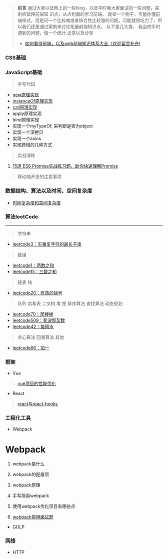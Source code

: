 > **前言**
> 通过大家以及网上的一些blog，以及平时看大家面试的一些问题，来剖析延伸前端知
识点，从点到面的学习前端。
> 就举一个例子，可能你懂前端样式，但是问一个比较难或者综合性比较强的问题，可能就很吃力了，所以我们还是通过案例来讨论拓展前端知识点。
> 以下是几大类， 我会把平时遇到的问题，做一个统计,记录以及分享
> * [如何看待前端，以及web前端知识体系大全（欢迎留言补充)](https://github.com/icshan/FrontEnd-Notes/issues/1)

### CSS基础

### JavaScript基础
> 手写代码
- [new原理实现](https://github.com/icshan/FrontEnd-Notes/issues/11)
- [instanceOf原理实现](https://github.com/icshan/FrontEnd-Notes/issues/12)
- [call原理实现](https://github.com/icshan/FrontEnd-Notes/issues/13)
- apply原理实现
- bind原理实现
- 实现一个myTypeOf, 来判断是否为object
- 实现一个深拷贝
- 实现一个axios
- 实现跨域的几种方式



> 实战演练
1. [15道 ES6 Promise实战练习题，助你快速理解Promise](https://mp.weixin.qq.com/s/rslrMX_IPzB8RMjTh05nbw)
> 移动端开发的注意事项

### 数据结构、算法以及时间、空间复杂度

- [时间复杂度和空间复杂度](https://github.com/icshan/FrontEnd-Notes/issues/6)
### 算法leetCode 
---
> 字符串
- [leetcode3：无重复字符的最长子串](https://github.com/icshan/FrontEnd-Notes/issues/2)

> 数组
- [leetcode1：两数之和](https://github.com/icshan/FrontEnd-Notes/issues/3)
- [leetcode15：三数之和](https://github.com/icshan/FrontEnd-Notes/issues/4)
> 链表
> 栈
- [leetcode20：有效的括号](https://github.com/icshan/FrontEnd-Notes/issues/5)
> 队列
> 哈希表
> 二叉树
> 堆
> 图
> 排序算法
> 查找算法
> 动态规划
- [leetcode70：爬楼梯](https://github.com/icshan/FrontEnd-Notes/issues/7)
- [leetcode509：斐波那契数](https://github.com/icshan/FrontEnd-Notes/issues/7)
- [leetcode42：接雨水](https://github.com/icshan/FrontEnd-Notes/issues/8)
> 贪心算法
> 回溯算法
> 其他
- [leetcode66：加一](https://github.com/icshan/FrontEnd-Notes/issues/8)

### 框架

- Vue
> [vue项目的性能优化](https://github.com/icshan/FrontEnd-Notes/issues/7)
- React
> [react与react-hooks](https://github.com/icshan/FrontEnd-Notes/issues/7)
### 工程化工具

- Webpack
# Webpack

1. webpack是什么

2. webpack的配置项

3. webpack原理

4. 手写简易webpack

5. 使用webpack优化项目有哪些点

6. [webpack常用面试题](https://github.com/icshan/FrontEnd-Notes/issues/10)

- GULP

### 网络

- HTTP

